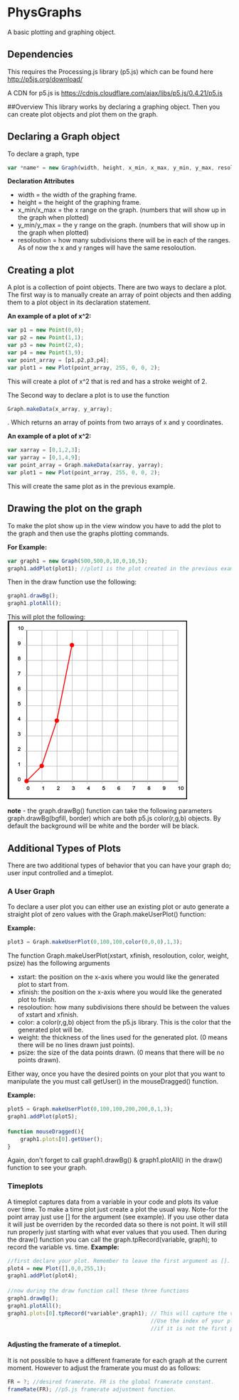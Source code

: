 # PhysGraphs
A basic plotting and graphing object.

## Dependencies
This requires the Processing.js library (p5.js) which can be found here http://p5js.org/download/

A CDN for p5.js is https://cdnjs.cloudflare.com/ajax/libs/p5.js/0.4.21/p5.js

##Overview
This library works by declaring a graphing object. Then you can create plot objects and plot them on the graph.

## Declaring a Graph object
To declare a graph, type 
```javascript
var *name* = new Graph(width, height, x_min, x_max, y_min, y_max, resoloution);
```   

**Declaration Attributes**
+ width = the width of the graphing frame.
+ height = the height of the graphing frame.
+ x_min/x_max = the x range on the graph. (numbers that will show up in the graph when plotted)
+ y_min/y_max = the y range on the graph. (numbers that will show up in the graph when plotted)
+ resoloution = how many subdivisions there will be in each of the ranges. As of now the x and y ranges will have the same resoloution.


## Creating a plot
A plot is a collection of point objects. There are two ways to declare a plot. The first way is to manually create an array of point objects and then adding them to a plot object in its declaration statement.   

**An example of a plot of x^2:**  
```javascript
var p1 = new Point(0,0);  
var p2 = new Point(1,1); 
var p3 = new Point(2,4);
var p4 = new Point(3,9);  
var point_array = [p1,p2,p3,p4];  
var plot1 = new Plot(point_array, 255, 0, 0, 2);
```  
This will create a plot of x^2 that is red and has a stroke weight of 2.

The Second way to declare a plot is to use the function 
```javascript  
Graph.makeData(x_array, y_array);
```
. Which returns an array of points from two arrays of x and y coordinates.

**An example of a plot of x^2:**  
```javascript
var xarray = [0,1,2,3];  
var yarray = [0,1,4,9];
var point_array = Graph.makeData(xarray, yarray);  
var plot1 = new Plot(point_array, 255, 0, 0, 2);
```   
This will create the same plot as in the previous example.

## Drawing the plot on the graph

To make the plot show up in the view window you have to add the plot to the graph and then use the graphs plotting commands.

**For Example:**  
```javascript
var graph1 = new Graph(500,500,0,10,0,10,5);  
graph1.addPlot(plot1); //plot1 is the plot created in the previous example
```  

Then in the draw function use the following:  
```javascript  
graph1.drawBg();  
graph1.plotAll();
```
This will plot the following:  
![alt text](download.png "graph1")

**note** - the graph.drawBg() function can take the following parameters graph.drawBg(bgfill, border) which are both p5.js color(r,g,b) objects. By default the background will be white and the border will be black.

## Additional Types of Plots
There are two additional types of behavior that you can have your graph do; user input controlled and a timeplot.

### A User Graph
To declare a user plot you can either use an existing plot or auto generate a straight plot of zero values with the Graph.makeUserPlot() function:

**Example:**
```javascript
plot3 = Graph.makeUserPlot(0,100,100,color(0,0,0),1,3);
```
The function Graph.makeUserPlot(xstart, xfinish, resoloution, color, weight, psize) has the following arguments
+ xstart: the position on the x-axis where you would like the generated plot to start from.
+ xfinish: the position on the x-axis where you would like the generated plot to finish.
+ resoloution: how many subdivisions there should be between the values of xstart and xfinish.
+ color: a color(r,g,b) object from the p5.js library. This is the color that the generated plot will be.
+ weight: the thickness of the lines used for the generated plot. (0 means there will be no lines drawn just points).
+ psize:  the size of the data points drawn. (0 means that there will be no points drawn).

Either way, once you have the desired points on your plot that you want to manipulate the you must call getUser() in the mouseDragged() function.

**Example:**

```javascript
plot5 = Graph.makeUserPlot(0,100,100,200,200,0,1,3);
graph1.addPlot(plot5);

function mouseDragged(){
	graph1.plots[0].getUser();	
}
```

Again, don't forget to call graph1.drawBg() & graph1.plotAll() in the draw() function to see your graph.

### Timeplots
A timeplot captures data from a variable in your code and plots its value over time. To make a time plot just create a plot the usual way. Note-for the point array just use [] for the argument (see example). If you use other data it will just be overriden by the recorded data so there is not point. It will still run properly just starting with what ever values that you used. Then during the draw() function you can call the graph.tpRecord(variable, graph); to record the variable vs. time.
**Example:**

```javascript
//first declare your plot. Remember to leave the first argument as [].
plot4 = new Plot([],0,0,255,1);
graph1.addPlot(plot4);

//now during the draw function call these three functions
graph1.drawBg();
graph1.plotAll();
graph1.plots[0].tpRecord(*variable*,graph1); // This will capture the variable. 
											 //Use the index of your plot instead of 0 
											 //if it is not the first plot on the graph.
```
#### Adjusting the framerate of a timeplot. 

It is not possible to have a different framerate for each graph at the current moment. However to adjust the framerate you must do as follows:

```javascript
FR = ?; //desired framerate. FR is the global framerate constant.
frameRate(FR); //p5.js framerate adjustment function.
```

